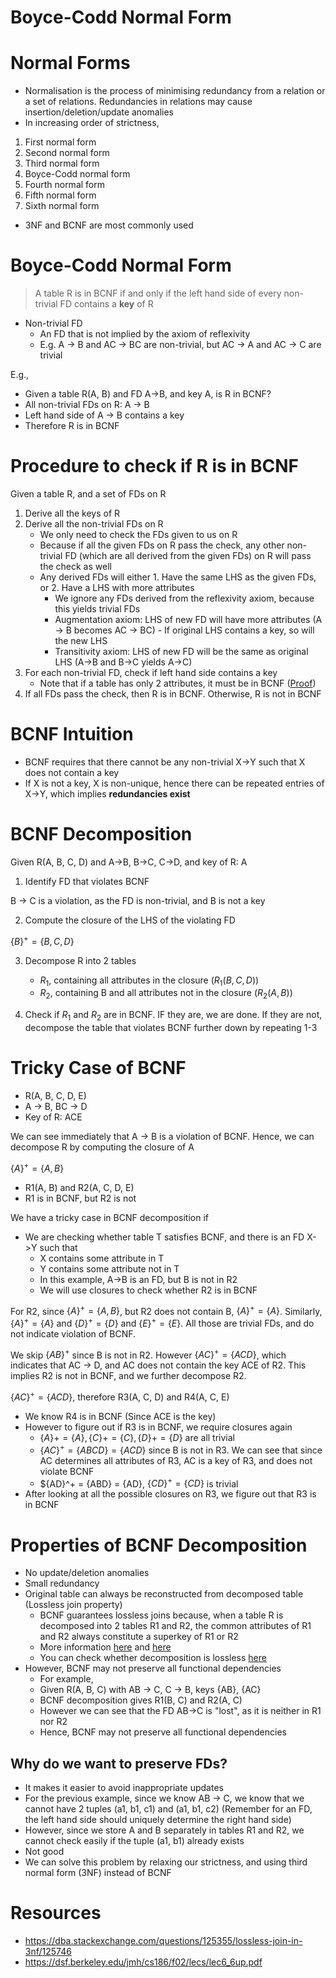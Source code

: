 # Boyce-Codd Normal Form

# Normal Forms

- Normalisation is the process of minimising redundancy from a relation or a set of relations. Redundancies in relations may cause insertion/deletion/update anomalies
- In increasing order of strictness,

1. First normal form
2. Second normal form
3. Third normal form
4. Boyce-Codd normal form
5. Fourth normal form
6. Fifth normal form
7. Sixth normal form

- 3NF and BCNF are most commonly used

# Boyce-Codd Normal Form

> A table R is in BCNF if and only if the left hand side of every non-trivial FD contains a **key** of R

- Non-trivial FD
    - An FD that is not implied by the axiom of reflexivity
    - E.g. A -> B and AC -> BC are non-trivial, but AC -> A and AC -> C are trivial

E.g.,
- Given a table R(A, B) and FD A->B, and key A, is R in BCNF?
- All non-trivial FDs on R: A -> B
- Left hand side of A -> B contains a key
- Therefore R is in BCNF

# Procedure to check if R is in BCNF

Given a table R, and a set of FDs on R

1. Derive all the keys of R
2. Derive all the non-trivial FDs on R
    - We only need to check the FDs given to us on R
    - Because if all the given FDs on R pass the check, any other non-trivial FD (which are all derived from the given FDs) on R will pass the check as well
    - Any derived FDs will either 1. Have the same LHS as the given FDs, or 2. Have a LHS with more attributes
        - We ignore any FDs derived from the reflexivity axiom, because this yields trivial FDs
        - Augmentation axiom: LHS of new FD will have more attributes (A -> B becomes AC -> BC) - If original LHS contains a key, so will the new LHS
        - Transitivity axiom: LHS of new FD will be the same as original LHS (A->B and B->C yields A->C)
3. For each non-trivial FD, check if left hand side contains a key
   - Note that if a table has only 2 attributes, it must be in BCNF ([Proof](https://stackoverflow.com/questions/33455459/how-is-every-binary-relation-bcnf/50202899))
4. If all FDs pass the check, then R is in BCNF. Otherwise, R is not in BCNF

# BCNF Intuition

- BCNF requires that there cannot be any non-trivial X->Y such that X does not contain a key
- If X is not a key, X is non-unique, hence there can be repeated entries of X->Y, which implies **redundancies exist**

# BCNF Decomposition

Given R(A, B, C, D) and A->B, B->C, C->D, and key of R: A

1. Identify FD that violates BCNF

B -> C is a violation, as the FD is non-trivial, and B is not a key

2. Compute the closure of the LHS of the violating FD

$\{B\}^+ = \{B, C, D\}$

3. Decompose R into 2 tables
    - $R_1$, containing all attributes in the closure ($R_1(B, C, D)$)
    - $R_2$, containing B and all attributes not in the closure ($R_2(A, B)$)

4. Check if $R_1$ and $R_2$ are in BCNF. IF they are, we are done. If they are not, decompose the table that violates BCNF further down by repeating 1-3

# Tricky Case of BCNF

- R(A, B, C, D, E)
- A -> B, BC -> D
- Key of R: ACE

We can see immediately that A -> B is a violation of BCNF. Hence, we can decompose R by computing the closure of A

$\{A\}^+ = \{A, B\}$

- R1(A, B) and R2(A, C, D, E)
- R1 is in BCNF, but R2 is not

We have a tricky case in BCNF decomposition if
- We are checking whether table T satisfies BCNF, and there is an FD X->Y such that
    - X contains some attribute in T
    - Y contains some attribute not in T
    - In this example, A->B is an FD, but B is not in R2
    - We will use closures to check whether R2 is in BCNF

For R2, since $\{A\}^+ = \{A, B\}$, but R2 does not contain B, $\{A\}^+ = \{A\}$. Similarly, $\{A\}^+ = \{A\}$ and $\{D\}^+ = \{D\}$ and $\{E\}^+ = \{E\}$. All those are trivial FDs, and do not indicate violation of BCNF.

We skip $\{AB\}^+$ since B is not in R2. However $\{AC\}^+ = \{ACD\}$, which indicates that AC -> D, and AC does not contain the key ACE of R2. This implies R2 is not in BCNF, and we further decompose R2.

$\{AC\}^+ = \{ACD\}$, therefore R3(A, C, D) and R4(A, C, E)

- We know R4 is in BCNF (Since ACE is the key)
- However to figure out if R3 is in BCNF, we require closures again
    - $\{A\}+ = \{A\}, \{C\}+ = \{C\}, \{D\}+ = \{D\}$ are all trivial
    - $\{AC\}^+ = \{ABCD\} = \{ACD\}$ since B is not in R3. We can see that since AC determines all attributes of R3, AC is a key of R3, and does not violate BCNF
    - $\{AD\}^+ = \{ABD\} = \{AD\}, $\{CD\}^+ = \{CD\}$ is trivial
- After looking at all the possible closures on R3, we figure out that R3 is in BCNF

# Properties of BCNF Decomposition

- No update/deletion anomalies
- Small redundancy
- Original table can always be reconstructed from decomposed table (Lossless join property)
    - BCNF guarantees lossless joins because, when a table R is decomposed into 2 tables R1 and R2, the common attributes of R1 and R2 always constitute a superkey of R1 or R2
    - More information [here](https://dba.stackexchange.com/questions/125355/lossless-join-in-3nf/125746) and [here](https://stackoverflow.com/questions/33963874/bcnf-decompositions-and-lossless-joins-for-databases)
    - You can check whether decomposition is lossless [here](https://www.youtube.com/watch?v=TQ3ME7oOupU)
- However, BCNF may not preserve all functional dependencies
    - For example, 
    - Given R(A, B, C) with AB -> C, C -> B, keys {AB}, {AC}
    - BCNF decomposition gives R1(B, C) and R2(A, C)
    - However we can see that the FD AB->C is "lost", as it is neither in R1 nor R2
    - Hence, BCNF may not preserve all functional dependencies

## Why do we want to preserve FDs?

- It makes it easier to avoid inappropriate updates
- For the previous example, since we know AB -> C, we know that we cannot have 2 tuples (a1, b1, c1) and (a1, b1, c2) (Remember for an FD, the left hand side should uniquely determine the right hand side)
- However, since we store A and B separately in tables R1 and R2, we cannot check easily if the tuple (a1, b1) already exists
- Not good
- We can solve this problem by relaxing our strictness, and using third normal form (3NF) instead of BCNF

# Resources

- https://dba.stackexchange.com/questions/125355/lossless-join-in-3nf/125746
- https://dsf.berkeley.edu/jmh/cs186/f02/lecs/lec6_6up.pdf
